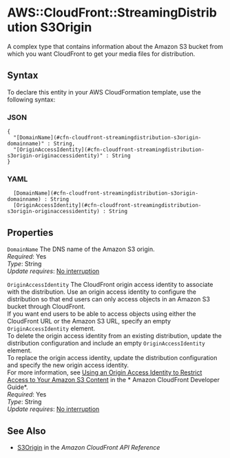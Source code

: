 # AWS::CloudFront::StreamingDistribution S3Origin<a name="aws-properties-cloudfront-streamingdistribution-s3origin"></a>

A complex type that contains information about the Amazon S3 bucket from which you want CloudFront to get your media files for distribution\.

## Syntax<a name="aws-properties-cloudfront-streamingdistribution-s3origin-syntax"></a>

To declare this entity in your AWS CloudFormation template, use the following syntax:

### JSON<a name="aws-properties-cloudfront-streamingdistribution-s3origin-syntax.json"></a>

```
{
  "[DomainName](#cfn-cloudfront-streamingdistribution-s3origin-domainname)" : String,
  "[OriginAccessIdentity](#cfn-cloudfront-streamingdistribution-s3origin-originaccessidentity)" : String
}
```

### YAML<a name="aws-properties-cloudfront-streamingdistribution-s3origin-syntax.yaml"></a>

```
﻿  [DomainName](#cfn-cloudfront-streamingdistribution-s3origin-domainname) : String
﻿  [OriginAccessIdentity](#cfn-cloudfront-streamingdistribution-s3origin-originaccessidentity) : String
```

## Properties<a name="aws-properties-cloudfront-streamingdistribution-s3origin-properties"></a>

`DomainName`  <a name="cfn-cloudfront-streamingdistribution-s3origin-domainname"></a>
The DNS name of the Amazon S3 origin\.   
*Required*: Yes  
*Type*: String  
*Update requires*: [No interruption](https://docs.aws.amazon.com/AWSCloudFormation/latest/UserGuide/using-cfn-updating-stacks-update-behaviors.html#update-no-interrupt)

`OriginAccessIdentity`  <a name="cfn-cloudfront-streamingdistribution-s3origin-originaccessidentity"></a>
The CloudFront origin access identity to associate with the distribution\. Use an origin access identity to configure the distribution so that end users can only access objects in an Amazon S3 bucket through CloudFront\.  
If you want end users to be able to access objects using either the CloudFront URL or the Amazon S3 URL, specify an empty `OriginAccessIdentity` element\.  
To delete the origin access identity from an existing distribution, update the distribution configuration and include an empty `OriginAccessIdentity` element\.  
To replace the origin access identity, update the distribution configuration and specify the new origin access identity\.  
For more information, see [Using an Origin Access Identity to Restrict Access to Your Amazon S3 Content](https://docs.aws.amazon.com/AmazonCloudFront/latest/DeveloperGuide/private-content-restricting-access-to-s3.html) in the * Amazon CloudFront Developer Guide*\.  
*Required*: Yes  
*Type*: String  
*Update requires*: [No interruption](https://docs.aws.amazon.com/AWSCloudFormation/latest/UserGuide/using-cfn-updating-stacks-update-behaviors.html#update-no-interrupt)

## See Also<a name="aws-properties-cloudfront-streamingdistribution-s3origin--seealso"></a>
+  [S3Origin](https://docs.aws.amazon.com/cloudfront/latest/APIReference/API_S3Origin.html) in the *Amazon CloudFront API Reference* 